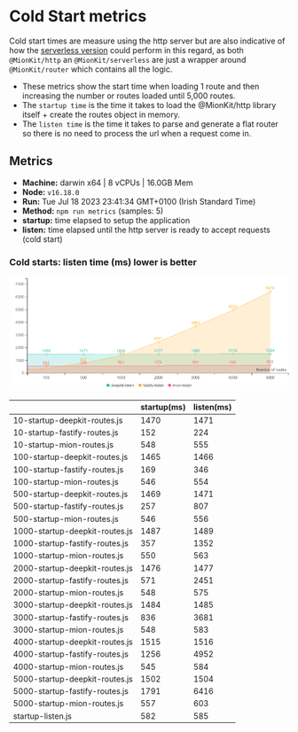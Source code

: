 # Cold Start metrics

Cold start times are measure using the http server but are also indicative of how the [serverless version](https://github.com/MionKit/mion/tree/master/packages/serverless) could perform in this regard, as both `@MionKit/http` an `@MionKit/serverless` are just a wrapper around `@MionKit/router` which contains all the logic.

- These metrics show the start time when loading 1 route and then increasing the number or routes loaded until 5,000 routes.
- The `startup time` is the time it takes to load the @MionKit/http library itself + create the routes object in memory.
- The `listen time` is the time it takes to parse and generate a flat router so there is no need to process the url when a request come in.

## Metrics
* __Machine:__ darwin x64 | 8 vCPUs | 16.0GB Mem
* __Node:__ `v16.18.0`
* __Run:__ Tue Jul 18 2023 23:41:34 GMT+0100 (Irish Standard Time)
* __Method:__ `npm run metrics` (samples: 5)
* __startup:__ time elapsed to setup the application
* __listen:__ time elapsed until the http server is ready to accept requests (cold start)

### Cold starts:  listen time (ms) lower is better 

![benchmarks](assets/public/charts/cold-starts.png)



  | | startup(ms) | listen(ms) |
  |-| -           | -          |
| 10-startup-deepkit-routes.js | 1470 | 1471 |
| 10-startup-fastify-routes.js | 152 | 224 |
| 10-startup-mion-routes.js | 548 | 555 |
| 100-startup-deepkit-routes.js | 1465 | 1466 |
| 100-startup-fastify-routes.js | 169 | 346 |
| 100-startup-mion-routes.js | 546 | 554 |
| 500-startup-deepkit-routes.js | 1469 | 1471 |
| 500-startup-fastify-routes.js | 257 | 807 |
| 500-startup-mion-routes.js | 546 | 556 |
| 1000-startup-deepkit-routes.js | 1487 | 1489 |
| 1000-startup-fastify-routes.js | 357 | 1352 |
| 1000-startup-mion-routes.js | 550 | 563 |
| 2000-startup-deepkit-routes.js | 1476 | 1477 |
| 2000-startup-fastify-routes.js | 571 | 2451 |
| 2000-startup-mion-routes.js | 548 | 575 |
| 3000-startup-deepkit-routes.js | 1484 | 1485 |
| 3000-startup-fastify-routes.js | 836 | 3681 |
| 3000-startup-mion-routes.js | 548 | 583 |
| 4000-startup-deepkit-routes.js | 1515 | 1516 |
| 4000-startup-fastify-routes.js | 1256 | 4952 |
| 4000-startup-mion-routes.js | 545 | 584 |
| 5000-startup-deepkit-routes.js | 1502 | 1504 |
| 5000-startup-fastify-routes.js | 1791 | 6416 |
| 5000-startup-mion-routes.js | 557 | 603 |
| startup-listen.js | 582 | 585 |
